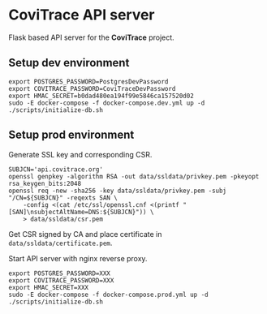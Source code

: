 CoviTrace API server
====================

Flask based API server for the **CoviTrace** project.


Setup dev environment
---------------------
```
export POSTGRES_PASSWORD=PostgresDevPassword
export COVITRACE_PASSWORD=CoviTraceDevPassword
export HMAC_SECRET=b0dad480ea194f99e5846ca157520d02
sudo -E docker-compose -f docker-compose.dev.yml up -d
./scripts/initialize-db.sh
```


Setup prod environment
----------------------

Generate SSL key and corresponding CSR.

```
SUBJCN='api.covitrace.org'
openssl genpkey -algorithm RSA -out data/ssldata/privkey.pem -pkeyopt rsa_keygen_bits:2048
openssl req -new -sha256 -key data/ssldata/privkey.pem -subj "/CN=${SUBJCN}" -reqexts SAN \
    -config <(cat /etc/ssl/openssl.cnf <(printf "[SAN]\nsubjectAltName=DNS:${SUBJCN}")) \
    > data/ssldata/csr.pem
```

Get CSR signed by CA and place certificate in `data/ssldata/certificate.pem`.

Start API server with nginx reverse proxy.

```
export POSTGRES_PASSWORD=XXX
export COVITRACE_PASSWORD=XXX
export HMAC_SECRET=XXX
sudo -E docker-compose -f docker-compose.prod.yml up -d
./scripts/initialize-db.sh
```
